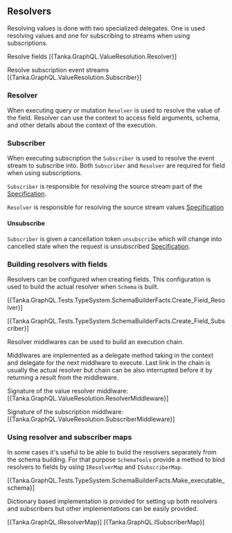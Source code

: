 ## Resolvers

Resolving values is done with two specialized delegates. One is used resolving values and one for subscribing to streams when using subscriptions.

Resolve fields
[{Tanka.GraphQL.ValueResolution.Resolver}]

Resolve subscription event streams
[{Tanka.GraphQL.ValueResolution.Subscriber}]


### Resolver

When executing query or mutation `Resolver` is used to resolve the value of the field. Resolver can use the context to access field arguments, schema, and other details about the context of the execution.



### Subscriber

When executing subscription the `Subscriber` is used to resolve the event stream to subscribe into. Both `Subscriber` and `Resolver` are required for field when using subscriptions.

`Subscriber` is responsible for resolving the source stream part of the [Specification](https://facebook.github.io/graphql/June2018/#sec-Source-Stream).

`Resolver` is responsible for resolving the source stream values [Specification](https://facebook.github.io/graphql/June2018/#sec-Response-Stream)


#### Unsubscribe

`Subscriber` is given a cancellation token `unsubscribe` which will change into cancelled state when the request is unsubscribed [Specification](https://facebook.github.io/graphql/June2018/#sec-Unsubscribe).


### Building resolvers with fields

Resolvers can be configured when creating fields. This configuration is used to build the actual resolver when `Schema` is built.

[{Tanka.GraphQL.Tests.TypeSystem.SchemaBuilderFacts.Create_Field_Resolver}]

[{Tanka.GraphQL.Tests.TypeSystem.SchemaBuilderFacts.Create_Field_Subscriber}]

Resolver middlwares can be used to build an execution chain. 

Middlwares are implemented as a delegate method taking in the context and delegate for the next middlware to execute. Last link in the chain is usually the actual resolver but chain can be also interrupted before it by returning a result from the middleware.

Signature of the value resolver middlware:
[{Tanka.GraphQL.ValueResolution.ResolverMiddleware}]

Signature of the subscription middlware:
[{Tanka.GraphQL.ValueResolution.SubscriberMiddleware}]



### Using resolver and subscriber maps

In some cases it's useful to be able to build the resolvers separately from the schema building. For that purpose `SchemaTools` provide a method to bind resolvers to fields by using `IResolverMap` and `ISubscriberMap`.

[{Tanka.GraphQL.Tests.TypeSystem.SchemaBuilderFacts.Make_executable_schema}]

Dictionary based implementation is provided for setting up both resolvers and subscribers but other implementations can be easily provided. 

[{Tanka.GraphQL.IResolverMap}]
[{Tanka.GraphQL.ISubscriberMap}]

